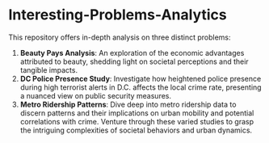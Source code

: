 # Interesting-Problems-Analytics
This repository offers in-depth analysis on three distinct problems:
1. **Beauty Pays Analysis**: An exploration of the economic advantages attributed to beauty, shedding light on societal perceptions and their tangible impacts.
2. **DC Police Presence Study**: Investigate how heightened police presence during high terrorist alerts in D.C. affects the local crime rate, presenting a nuanced view on public security measures.
3. **Metro Ridership Patterns**: Dive deep into metro ridership data to discern patterns and their implications on urban mobility and potential correlations with crime.
Venture through these varied studies to grasp the intriguing complexities of societal behaviors and urban dynamics.
